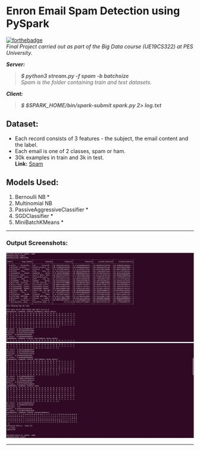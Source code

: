 # Enron Email Spam Detection using PySpark
[![forthebadge](https://forthebadge.com/images/badges/made-with-python.svg)](https://forthebadge.com) \
*Final Project carried out as part of the Big Data course (UE19CS322) at PES University.*

***Server:***
>***$ python3 stream.py -f spam -b batchsize*** \
*Spam is the folder containing train and test datasets.* 

***Client:***
>***$ $SPARK_HOME/bin/spark-submit spark.py 2> log.txt*** 
## Dataset:
- Each record consists of 3 features - the subject, the email content and the label. 
- Each email is one of 2 classes, spam or ham.
- 30k examples in train and 3k in test.
\
**Link:** [Spam](https://drive.google.com/drive/folders/1mMPa21_FInHVNOaG5irmve42Su6dI77K)

## Models Used:
1. Bernoulli NB *
2. Multinomial NB
3. PassiveAggressiveClassifier *
4. SGDClassifier *
5. MiniBatchKMeans *
-----
### Output Screenshots:
![***Output Screenshot 1***](ss1.png)
![***Output Screenshot 2***](ss2.png)

-----
